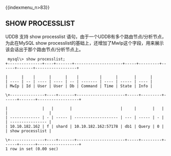 {{indexmenu_n>83}}

## SHOW PROCESSLIST

UDDB 支持 show processlist 语句，由于一个UDDB有多个路由节点/分析节点，为此在MySQL show
processlist的基础上，还增加了MwIp这个字段，用来展示该会话出于那个路由节点/分析节点上。
```
 mysql\> show processlist;
+---------------+----+-------+---------------------+-----+---------+------+-------+------------------+

|      |    |      |      |    |         |      |       |      |
| ---- | -- | ---- | ---- | -- | ------- | ---- | ----- | ---- |
| MwIp | Id | User | User | Db | Command | Time | State | Info |

\+---------------+----+-------+---------------------+-----+---------+------+-------+------------------+

|               |   |       |                     |     |       |   |  |                  |
| ------------- | - | ----- | ------------------- | --- | ----- | - |  | ---------------- |
| 10.10.182.162 | f | shard | 10.10.182.162:57178 | db1 | Query | 0 |  | show processlist |

\+---------------+----+-------+---------------------+-----+---------+------+-------+------------------+
1 row in set (0.00 sec) 
```
